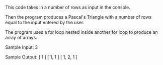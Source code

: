 This code takes in a number of rows as input in the console.

Then the program produces a Pascal's Triangle with a number of rows equal to the input entered by the user. 

The program uses a for loop nested inside another for loop to produce an array of arrays.

Sample Input: 
3

Sample Output: 
[ 1 ]
[ 1, 1 ]
[ 1, 2, 1 ]

